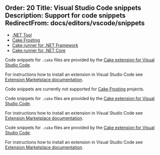 Order: 20
Title: Visual Studio Code snippets
Description: Support for code snippets
RedirectFrom: docs/editors/vscode/snippets
---

<ul class="nav nav-tabs">
    <li class="active"><a data-toggle="tab" href="#tool">.NET Tool</a></li>
    <li><a data-toggle="tab" href="#frosting">Cake Frosting</a></li>
    <li><a data-toggle="tab" href="#netfx">Cake runner for .NET Framework</a></li>
    <li><a data-toggle="tab" href="#core">Cake runner for .NET Core</a></li>
</ul>

<div class="tab-content">
    <div id="tool" class="tab-pane fade in active">
        <p>
            Code snippets for <code>.cake</code> files are provided by the <a href="https://marketplace.visualstudio.com/items/cake-build.cake-vscode">Cake extension for Visual Studio Code</a>.
        </p>
        <div class="alert alert-info">
            <p>
                For instructions how to install an extension in Visual Studio Code see <a href="https://code.visualstudio.com/docs/editor/extension-gallery">Extension Marketplace documentation</a>.
            </p>
        </div>
    </div>
    <div id="frosting" class="tab-pane fade">
        <p>
            Code snippets are currently not supported for <a href="/docs/running-builds/runners/cake-frosting">Cake Frosting</a> projects.
        </p>
    </div>
    <div id="netfx" class="tab-pane fade">
        <p>
            Code snippets for <code>.cake</code> files are provided by the <a href="https://marketplace.visualstudio.com/items/cake-build.cake-vscode">Cake extension for Visual Studio Code</a>.
        </p>
        <div class="alert alert-info">
            <p>
                For instructions how to install an extension in Visual Studio Code see <a href="https://code.visualstudio.com/docs/editor/extension-gallery">Extension Marketplace documentation</a>.
            </p>
        </div>
    </div>
    <div id="core" class="tab-pane fade">
        <p>
            Code snippets for <code>.cake</code> files are provided by the <a href="https://marketplace.visualstudio.com/items/cake-build.cake-vscode">Cake extension for Visual Studio Code</a>.
        </p>
        <div class="alert alert-info">
            <p>
                For instructions how to install an extension in Visual Studio Code see <a href="https://code.visualstudio.com/docs/editor/extension-gallery">Extension Marketplace documentation</a>.
            </p>
        </div>
    </div>
</div>

[Cake extension for Visual Studio Code]: https://marketplace.visualstudio.com/items/cake-build.cake-vscode
[Extension Marketplace documentation]: https://code.visualstudio.com/docs/editor/extension-gallery
